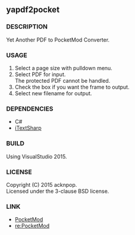 ## yapdf2pocket

### DESCRIPTION

Yet Another PDF to PocketMod Converter.

### USAGE

1. Select a page size with pulldown menu.
1. Select PDF for input.  
The protected PDF cannot be handled. 
1. Check the box if you want the frame to output.
1. Select new filename for output.

### DEPENDENCIES

* C#
* [iTextSharp](http://sourceforge.net/projects/itextsharp/)

### BUILD

Using VisualStudio 2015.

### LICENSE

Copyright (C) 2015 acknpop.  
Licensed under the 3-clause BSD license.

### LINK

* [PocketMod](http://www.pocketmod.com/)
* [re:PocketMod](http://repocketmod.com/)
